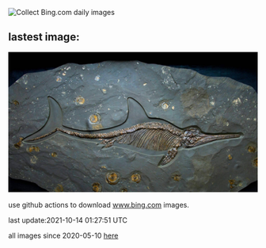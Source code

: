 ![Collect Bing.com daily images](https://github.com/counter2015/bing-daily-images/workflows/Collect%20Bing.com%20daily%20images/badge.svg)
## lastest image:
![](images/IchthyosaurFossil.jpg)

use github actions to download www.bing.com images.

last update:2021-10-14 01:27:51 UTC

all images since 2020-05-10 [here](https://github.com/counter2015/bing-daily-images/tree/master/images) 
